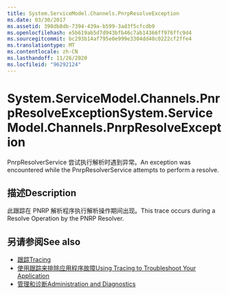 ```yaml
---
title: System.ServiceModel.Channels.PnrpResolveException
ms.date: 03/30/2017
ms.assetid: 398db8db-7394-439a-b599-3ad3f5cfcdb9
ms.openlocfilehash: e5b619ab5d7d943bfb46c7ab14366ff976ffc9d4
ms.sourcegitcommit: bc293b14af795e0e999e3304dd40c0222cf2ffe4
ms.translationtype: MT
ms.contentlocale: zh-CN
ms.lasthandoff: 11/26/2020
ms.locfileid: "96292124"
---
```

# <a name="systemservicemodelchannelspnrpresolveexception"></a><span data-ttu-id="06cb4-102">System.ServiceModel.Channels.PnrpResolveException</span><span class="sxs-lookup"><span data-stu-id="06cb4-102">System.ServiceModel.Channels.PnrpResolveException</span></span>

<span data-ttu-id="06cb4-103">PnrpResolverService 尝试执行解析时遇到异常。</span><span class="sxs-lookup"><span data-stu-id="06cb4-103">An exception was encountered while the PnrpResolverService attempts to perform a resolve.</span></span>  
  
## <a name="description"></a><span data-ttu-id="06cb4-104">描述</span><span class="sxs-lookup"><span data-stu-id="06cb4-104">Description</span></span>  

 <span data-ttu-id="06cb4-105">此跟踪在 PNRP 解析程序执行解析操作期间出现。</span><span class="sxs-lookup"><span data-stu-id="06cb4-105">This trace occurs during a Resolve Operation by the PNRP Resolver.</span></span>  
  
## <a name="see-also"></a><span data-ttu-id="06cb4-106">另请参阅</span><span class="sxs-lookup"><span data-stu-id="06cb4-106">See also</span></span>

- [<span data-ttu-id="06cb4-107">跟踪</span><span class="sxs-lookup"><span data-stu-id="06cb4-107">Tracing</span></span>](index.md)
- [<span data-ttu-id="06cb4-108">使用跟踪来排除应用程序故障</span><span class="sxs-lookup"><span data-stu-id="06cb4-108">Using Tracing to Troubleshoot Your Application</span></span>](using-tracing-to-troubleshoot-your-application.md)
- [<span data-ttu-id="06cb4-109">管理和诊断</span><span class="sxs-lookup"><span data-stu-id="06cb4-109">Administration and Diagnostics</span></span>](../index.md)
